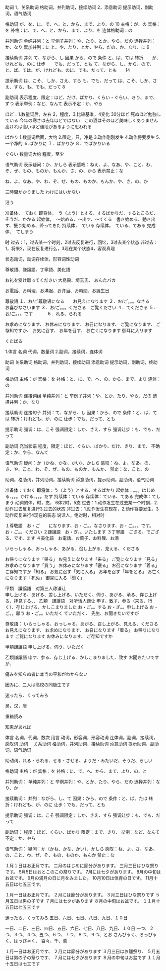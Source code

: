 助词
1，关系助词 格助词，并列助词，接续助词
2，添意助词 提示助词，副助词，语气助词

格助词
が、を、に、で、へ、と、から、まで、より、の 10
主格：が、の
宾格：を
补格：に、で、へ、と、から、まで、より、を
连体格助词：の

并列助词
单纯并列：と
举例子并列：や、たり、とか、やら、だの
选择并列：か、なり
累加并列：に
と、や、たり、とか、やら、だの、か、なり、に 9

接续助词
并列    て、ながら、し
因果    から、ので
条件    と、ば、ては
转折　　が、けれども、のに 
让步　　でも、だって、とも
て、ながら、し、から、ので、と、ば、ては、が、けれども、のに、でも、だって、とも　　14

提示助词
は、こそ、
しか、さえ、すら
も、でも、だって
は、こそ、しか、さえ、すら、も、でも、だって  8

副助词
表示程度、限定：ほど、だけ、ばかり、くらい・ぐらい、きり、まで、ずつ
表示举例：など、なんて
表示不定：か、やら

ほど：1.数量词后，左右 2，程度，3.比较基准，4变化
30分ほど
死ぬほど勉強している
今年の寒さは去年ほどではない　この酒はそのほど美味しくありません
高ければ高いほど値段があるように思われる


ばかり
1.数量词后面，大约
2.限定，只，净是
3.动作刚刚发生
4.动作将要发生
5.一个净的
６.ばかりに
７．ばかりか
８．でばかりいる

ぐらい
数量词大约
程度，至少

语气助词
表示疑问：か、かしら
表示感叹：ねえ、よ、なあ、や、こと、わ、ぞ、ぜ、もの、ものか、もんか、さ、の、から
表示禁止：な

ね、よ、なあ、や、わ、ぞ、ぜ、もの、ものか、もんか、や、さ、の、か

三時間かかりました
わけにはいかない

沿う




准备体、　ておく
即将体，　う（よう）とする、するばかりだ、するところだ、そうだ、かかる
起始体，　〜始める、〜出す、〜てくる　書き始める、動き出す、振り始める、降ってきた
持续体，　ている
存续体，　ている、てある
完成体、　てしまう



时
过去：1，过去某一个时刻，2过去反复进行，回忆，3过去某个状态
非过去：1，将来2，现在反复进行么，3现在某个状态4，客观真理

状态动词，动词存续体，形容词性动词

尊敬語、謙譲語、丁寧語、美化語

お礼を受け取ってください
大島殿、埼玉氏、
あんたバカ

お電話、お料理、お洋服、お弁当、お時間、お誕生日

尊敬語
１．お/ご尊敬语になる　　お見えになります
２．お/ご。。。なさる　　お喜びなさいます
３．お/ご。。。くださる　ご覧ください
４．てくださる
５．お/ご。。。です　　　
６．れる、られる

お求めになります、
お休みになります、
お召になります、
ご覧になります、
ご存知ですか、
お気に召す、
お年を召す、
お亡くになります
御耳に入リます

くたばる




1.体言 名词 代词，数量词
2.副词，接续词，连体词

助词
关系助词 格助词，并列助词，接续助词
添意助词 提示助词，副助词，终助词

格助词
主格：が
宾格：を
补格：と、に、で、へ、の、から、まで、より
连体：の

并列助词
连接词组
单纯并列：と
举例子并列：や、とか、たり、やら、だの
选择并列：か、なり


接续助词
连接句子
并列：て、ながら、し
因果：から、ので
条件：と、ば、ては
转折：けれども、が、のに
让步：でも、だって、とも




提示助词
强调：は、こそ
强调限定：しか、さえ、すら
强调让步：も、でも、だって


副助词
充当状语
程度，限定：ほど、ぐらい、ばかり、だけ、きり、まで、
不确定：か、やら、なんて



语气助词
疑问：か（かね、かな、かい）、かしら
感叹：ね、よ、なあ、の、さ、や、こと、わ、ぞ、ぜ、もの、ものか、もんか、
禁止：な、こと、の


助词，格助词，并列助词，接续助词
添意助词，提示助词，副助词，语气助词


准备体：ておく
即将体：う（よう）とする、するばかり
起始体：。。。はじめる、。。。かける、。。。だす
持续体：ている
存续体：ている、てある
完成体：てしまう
动词的体，时，态， 6体2时，5态
过去：1.动作发生在过去某一个时刻，2.动作过去反复进行3.过去的状态
非过去：1.动作发生在现在，2.动作将要发生，3动作反复进行4现在的装态
说话人，绝对时，相对时

１尊敬語　お・ご　　になります、お・ご。。なさります、お・ご。。。です。お・ご。。ください
２謙譲語　お・ぎ。。いたします
３丁寧語　ござる、でござる、です、ます
４美化語　お電話、お菓子、お料理、お酒

いらっしゃる、おっしゃる、あがる、召し上がる、見える、くださる

お帰りになります「帰る」
お見えになります「来る」
ご覧になります「見る」
お求めになります「買う」
お休みになります「寝る」
お召になります「着る」
ご存知ですか「知る」
お気に召す「気に入る」
お年を召す「年をとる」
お亡くになります「死ぬ」
御耳に入る「聞く」







甲類　謙譲語　对第三人称谦让  
申し上げる、あげる、差し上げる、いただく、伺う、あがる、承る、存じ上げる、拝見する、、
乙類　謙譲語　对听话人谦让 申す、致す、参る（来る、行く）、存じ上げる、かしこまりました
お・ご。。する
お・ぎ。。申し上げる
お・ご。。願う
お・ご。。いただく
ていただく、
先生、お聞きたいですが



尊敬語：
いらっしゃる、おっしゃる、あがる、召し上がる、見える、くださる
お見えになります、
お求めになります、
お召になります「着る」
お帰りになります
ご覧になります
お休みになります、
ご存知ですか

甲類謙譲語
申し上げる、伺う、いただく

乙類謙譲語
申す、参る、存じ上げる、かしこまりました、致す
お聞きたいですが、




痛みを知らぬ者に本当の平和がわからない

因みに、二人は高校の同級生です

迷ったら、くってみろ

吴，汉，唐

重箱読み

知恵があれば


体言 名词，代词，数次
用言 动词，形容词，形容动词
连体词，副词，接续词，感叹词
助词　
关系助词 格助词，并列助词，接续助词
添意助词 提示助词，副助词，语气助词

助动词，れる・られる、せる・させる、ようだ・みたいだ、そうだ、らしい

格助词
主格：が
宾格：を
补格：に、で、へ、から、まで、より、の、と

并列助词：
单纯并列：と
举例并列：や、とか、たり、やら、だの
选择并列：なり、か

接续助词：
并列：ながら、し、て
因果：から、ので
条件：と、ば、たは
转折：けれども、が、のに
让步：でも、だって、とも

提示助词
强调：は、こそ
强调限定：しか、さえ、すら
强调让步：も、でも、だって

副助词：
程度：ほど、くらい、ばかり
限定：まで、きり、
举例：など、なんて
不定：か、やら



语气助词：
疑问：か（かね、かな、かい）、かしら
感叹：ね、よ、さ、なあ、の、こと、わ、ぜ、ぞ、もの、ものか、もんか
禁止：な


１月１日はお正月です。
二月のはじめに節分があります。
三月三日はひな祭りです。
5月5日はおとこのこの祭りです。
7月には七夕があります。
8月の中旬はお盆です。
9月の満月の日に月をみました。
10月10日は体育の日です。
11月十五日は七五三です。


１月一日はお正月です。
２月には節分があります。
３月三日はひな祭りです
５月五日は男の子です
７月には七夕があります
８月の中旬はお盆です。
１１月十五日は七五三です　



迷ったら、くってみろ
五日、六日、七日、八日、九日、１０日

一日、二日、三日、四日、五日、六日、七日、八日、九日、１０日
一つ、２つ、３つ、４つ、五つ、６つ、７つ、８つ、９つ、とお
さんぴゃく、ろっぴゃく、はっぴゃく、
百々、千、萬

１月一日はお正月です、
２月には節分があります
３月三日はお雛祭り、
５月五日は男の子の祭りです、
７月には七夕があります
８月の中旬はお盆です
１１月十五日は七三です
